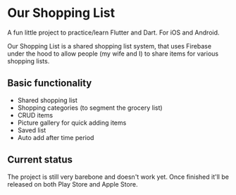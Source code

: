 # Our Shopping List

A fun little project to practice/learn Flutter and Dart. For iOS and Android.

Our Shopping List is a shared shopping list system, that uses Firebase under the hood to allow people (my wife and I) to share items for various shopping lists.

## Basic functionality

- Shared shopping list
- Shopping categories (to segment the grocery list)
- CRUD items
- Picture gallery for quick adding items
- Saved list
- Auto add after time period

## Current status

The project is still very barebone and doesn't work yet. Once finished it'll be released on both Play Store and Apple Store.
